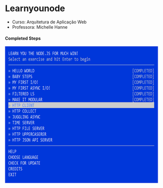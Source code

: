# Learnyounode
- Curso: Arquitetura de Aplicação Web
- Professora: Michelle Hanne


#### Completed Steps 
<img src="https://github.com/willianrsouza/Learnyounode/blob/main/resources/Testes.png?raw=true" align="center" alt="Freelancer Logo" width="620" height="450">
